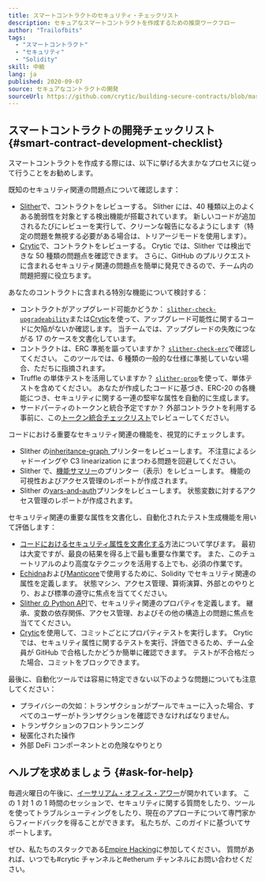 ```yaml
---
title: スマートコントラクトのセキュリティ・チェックリスト
description: セキュアなスマートコントラクトを作成するための推奨ワークフロー
author: "Trailofbits"
tags:
  - "スマートコントラクト"
  - "セキュリティ"
  - "Solidity"
skill: 中級
lang: ja
published: 2020-09-07
source: セキュアなコントラクトの開発
sourceUrl: https://github.com/crytic/building-secure-contracts/blob/master/development-guidelines/workflow.md
---
```


## スマートコントラクトの開発チェックリスト {#smart-contract-development-checklist}

スマートコントラクトを作成する際には、以下に挙げる大まかなプロセスに従って行うことをお勧めします。

既知のセキュリティ関連の問題点について確認します：

- [Slither](https://github.com/crytic/slither)で、コントラクトをレビューする。 Slither には、40 種類以上のよくある脆弱性を対象とする検出機能が搭載されています。 新しいコードが追加されるたびにレビューを実行して、クリーンな報告になるようにします（特定の問題を無視する必要がある場合は、トリアージモードを使用します）。
- [Crytic](https://crytic.io/)で、コントラクトをレビューする。 Crytic では、Slither では検出できな 50 種類の問題点を確認できます。 さらに、GitHub のプルリクエストに含まれるセキュリティ関連の問題点を簡単に発見できるので、チーム内の問題把握に役立ちます。

あなたのコントラクトに含まれる特別な機能について検討する：

- コントラクトがアップグレード可能かどうか： [`slither-check-upgradeability`](https://github.com/crytic/slither/wiki/Upgradeability-Checks)または[Crytic](https://blog.trailofbits.com/2020/06/12/upgradeable-contracts-made-safer-with-crytic/)を使って、アップグレード可能性に関するコードに欠陥がないか確認します。 当チームでは、アップグレードの失敗につながる 17 のケースを文書化しています。
- コントラクトは、ERC 準拠を謳っていますか？ [`slither-check-erc`](https://github.com/crytic/slither/wiki/ERC-Conformance)で確認してください。 このツールでは、6 種類の一般的な仕様に準拠していない場合、ただちに指摘されます。
- Truffle の単体テストを活用していますか？ [`slither-prop`](https://github.com/crytic/slither/wiki/Property-generation)を使って、単体テストを含めてください。 あなたが作成したコードに基づき、ERC-20 の各機能につき、セキュリティに関する一連の堅牢な属性を自動的に生成します。
- サードパーティのトークンと統合予定ですか？ 外部コントラクトを利用する事前に、この[トークン統合チェックリスト](/developers/tutorials/token-integration-checklist/)でレビューしてください。

コードにおける重要なセキュリティ関連の機能を、視覚的にチェックします。

- Slither の[inheritance-graph ](https://github.com/trailofbits/slither/wiki/Printer-documentation#inheritance-graph)プリンターをレビューします。 不注意によるシャドーイングや C3 linearization にまつわる問題を回避してください。
- Slither で、[機能サマリー](https://github.com/trailofbits/slither/wiki/Printer-documentation#function-summary)のプリンター（表示）をレビューします。 機能の可視性およびアクセス管理のレポートが作成されます。
- Slither の[vars-and-auth](https://github.com/trailofbits/slither/wiki/Printer-documentation#variables-written-and-authorization)プリンタをレビューします。 状態変数に対するアクセス管理のレポートが作成されます。

セキュリティ関連の重要な属性を文書化し、自動化されたテスト生成機能を用いて評価します：

- [コードにおけるセキュリティ属性を文書化する](/developers/tutorials/guide-to-smart-contract-security-tools/)方法について学びます。 最初は大変ですが、最良の結果を得る上で最も重要な作業です。 また、このチュートリアルのより高度なテクニックを活用する上でも、必須の作業です。
- [Echidna](https://github.com/crytic/echidna)および[Manticore](https://manticore.readthedocs.io/en/latest/verifier.html)で使用するために、Solidity でセキュリティ関連の属性を定義します。 状態マシン、アクセス管理、算術演算、外部とのやりとり、および標準の遵守に焦点を当ててください。
- [Slither の Python API](/developers/tutorials/how-to-use-slither-to-find-smart-contract-bugs/)で、セキュリティ関連のプロパティを定義します。 継承、変数の依存関係、アクセス管理、およびその他の構造上の問題に焦点を当ててください。
- [Crytic](https://crytic.io)を使用して、コミットごとにプロパティテストを実行します。 Crytic では、セキュリティ属性に関するテストを実行、評価できるため、チーム全員が GitHub で合格したかどうか簡単に確認できます。 テストが不合格だった場合、コミットをブロックできます。

最後に、自動化ツールでは容易に特定できない以下のような問題についても注意してください：

- プライバシーの欠如：トランザクションがプールでキューに入った場合、すべてのユーザーがトランザクションを確認できなければなりません。
- トランザクションのフロントランニング
- 秘匿化された操作
- 外部 DeFi コンポーネントとの危険なやりとり

## ヘルプを求めましょう {#ask-for-help}

毎週火曜日の午後に、[イーサリアム・オフィス・アワー](https://calendly.com/dan-trailofbits/ethereum-office-hours)が開かれています。 この 1 対 1 の 1 時間のセッションで、セキュリティに関する質問をしたり、ツールを使ってトラブルシューティングをしたり、現在のアプローチについて専門家からフィードバックを得ることができます。 私たちが、このガイドに基づいてサポートします。

ぜひ、私たちのスタックである[Empire Hacking](https://join.slack.com/t/empirehacking/shared_invite/zt-h97bbrj8-1jwuiU33nnzg67JcvIciUw)に参加してください。 質問があれば、いつでも#crytic チャンネルと#etherum チャンネルにお問い合わせください。
